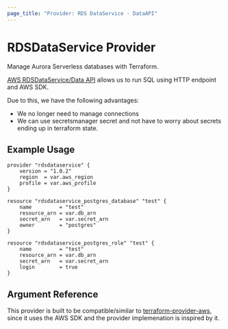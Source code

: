 ```yaml
---
page_title: "Provider: RDS DataService - DataAPI"
---
```


# RDSDataService Provider

Manage Aurora Serverless databases with Terraform.

[AWS RDSDataService/Data API](https://docs.aws.amazon.com/AmazonRDS/latest/AuroraUserGuide/data-api.html) allows us to run SQL using HTTP endpoint and AWS SDK.

Due to this, we have the following advantages:

- We no longer need to manage connections
- We can use secretsmanager secret and not have to worry about secrets ending up in terraform state.

## Example Usage

```hcl
provider "rdsdataservice" {
    version = "1.0.2"
    region  = var.aws_region
    profile = var.aws_profile
}

resource "rdsdataservice_postgres_database" "test" {
    name         = "test"
    resource_arn = var.db_arn
    secret_arn   = var.secret_arn
    owner        = "postgres"
}

resource "rdsdataservice_postgres_role" "test" {
    name         = "test"
    resource_arn = var.db_arn
    secret_arn   = var.secret_arn
    login        = true
}
```

## Argument Reference

This provider is built to be compatible/similar to [terraform-provider-aws](https://registry.terraform.io/providers/hashicorp/aws/latest/docs), since it uses the AWS SDK and the provider implemenation is inspired by it.
